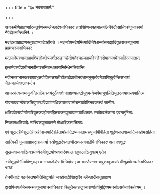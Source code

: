 +++
title = "६० नवरात्रकर्मः"

+++

अत्रकर्मणिब्राह्मणादिचतुर्वर्णस्यम्लेंच्छादेश्चाधिकारः तत्रविप्रेणजपहोमान्नबलिनैवेद्यैःसात्विकीपूजाकार्या नैवेद्यैश्चनिरामिषैः ।

मद्यंदत्त्वाब्राह्मणस्तुब्राह्मण्यादेवहीयते । मद्यमपेयमदेयमित्यादिनिषेधान्मांसमद्यादियुतराजसपूजायां ब्राह्मणस्यनाधिकारः

मद्यपानेमरणान्तप्रायश्चित्तोक्तेःस्पर्शेतदङ्गच्छेदोक्तेश्चाल्पप्रायश्चित्तेनदोषानपगमेनपातित्यापातात्‌

इत्थमेवसर्वेप्राचीनानवीनाश्चनिबन्धकारानिर्बंन्धेनलिखन्ति

नवीनतराभास्कररायप्रभृतयोपिसप्तशतीटीकादौप्राचीनग्रंथाननुसृत्यैवमेवपरिष्कुर्वन्तिसभायां चैतन्मतमेवश्लाघन्तेच

आचरणंत्वन्यथाकुर्वन्तितत्किस्वयंदुर्दैववशेनब्राह्मण्यभ्रष्टोभूवमन्येप्यवेंमाभूवन्नितिभूतदययावास्वपातित्य

गोपनायवान्येषांकलियुगस्थविप्राणामधिकाराभावालोचनयावेतिनवयंतत्त्वं जानीमः

क्षत्रियवैश्ययोर्मांसादियुतजपहोमसहितराजसपूजायामप्याधिकारः सचकेवलंकाम्य एवनतुनित्यः

निष्कामक्षत्रियादेः सात्त्विकपूजाकरणे मोक्षादिफलातिशयः

एवं शूद्रादरेपिशूद्रादेर्मन्त्रहीनाजपादिरहितामांसादिद्रव्यकातामसपूजापिविहिता शूद्रेणसप्तशत्यादिजपहोमसहिता

सात्त्विकी पूजाब्राह्मणद्वाराकार्या स्त्रीशूद्रादेःस्वतःपौराणमन्त्रपाठेपिनाधिकारः अत एवशूद्रः

सुखमवाप्नयादित्यत्रभाष्येस्त्रीशूद्रयोःश्रवणादेवफलंनतुपाठादित्युक्तम् एतेन

स्त्रीशूद्रयोर्गीताविष्णुसहस्त्रनामपाठोदोषायैवेतिज्ञेयम् अन्यत्रपौराणमन्त्रयुक्तपूजायांस्त्रीशूद्रयोःस्वतोप्यधिकार उक्तः

तेनगीतादेः पठनंनदोषायेतिसिद्ध्यति जपहोमादौविप्रद्वारैव म्लेंच्छादीनांतुब्राह्मण

द्वारापिजपहोमेसमन्त्रकपूजायांचनाधिकारः किंतुतैस्तत्तदुपचाराणांदेवीमुद्दिश्यमनसोत्सर्गमात्रंकर्तव्यम् ।
